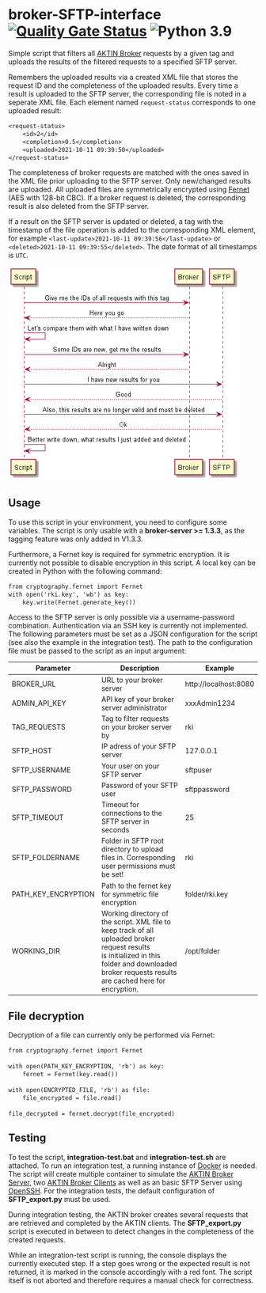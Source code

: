 # broker-SFTP-interface [![Quality Gate Status](https://sonarcloud.io/api/project_badges/measure?project=aktin_broker-SFTP-interface&metric=alert_status)](https://sonarcloud.io/dashboard?id=aktin_broker-SFTP-interface) ![Python 3.9](https://img.shields.io/badge/python-3.9-blue)

Simple script that filters all [AKTIN Broker](https://github.com/aktin/broker) requests by a given tag and uploads the results of the filtered requests to a specified SFTP server.

Remembers the uploaded results via a created XML file that stores the request ID and the completeness of the uploaded results. Every time a result is uploaded to the SFTP server, the corresponding file is noted in a seperate
XML file. Each element named `request-status` corresponds to one uploaded result:

```
<request-status>
    <id>2</id>
    <completion>0.5</completion>
    <uploaded>2021-10-11 09:39:50</uploaded>
</request-status>
```

The completeness of broker requests are matched with the ones saved in the XML file prior uploading to the SFTP server. Only new/changed results are uploaded. All uploaded files are symmetrically encrypted
using [Fernet](https://github.com/fernet/spec/blob/master/Spec.md) (AES with 128-bit CBC). If a broker request is deleted, the corresponding result is also deleted from the SFTP server.

If a result on the SFTP server is updated or deleted, a tag with the timestamp of the file operation is added to the corresponding XML element, for example `<last-update>2021-10-11 09:39:56</last-update>`
or `<deleted>2021-10-11 09:39:55</deleted>`. The date format of all timestamps is `UTC`.

![sequence diagram](./docs/sequence.png)

## Usage

To use this script in your environment, you need to configure some variables. The script is only usable with a **broker-server >= 1.3.3**, as the tagging feature was only added in V1.3.3.

Furthermore, a Fernet key is required for symmetric encryption. It is currently not possible to disable encryption in this script. A local key can be created in Python with the following command:

```
from cryptography.fernet import Fernet
with open('rki.key', 'wb') as key:
    key.write(Fernet.generate_key())
```

Access to the SFTP server is only possible via a username-password combination. Authentication via an SSH key is currently not implemented. The following parameters must be set as a JSON configuration for the script (see also
the example in the integration test). The path to the configuration file must be passed to the script as an input argument:

| Parameter           | Description                                                                                                                                                                                             | Example               |
|---------------------|---------------------------------------------------------------------------------------------------------------------------------------------------------------------------------------------------------|-----------------------|
| BROKER_URL          | URL to your broker server                                                                                                                                                                               | http://localhost:8080 |
| ADMIN_API_KEY       | API key of your broker server administrator                                                                                                                                                             | xxxAdmin1234          |
| TAG_REQUESTS        | Tag to filter requests on your broker server by                                                                                                                                                         | rki                   |
| SFTP_HOST           | IP adress of your SFTP server                                                                                                                                                                           | 127.0.0.1             |
| SFTP_USERNAME       | Your user on your SFTP server                                                                                                                                                                           | sftpuser              |
| SFTP_PASSWORD       | Password of your SFTP user                                                                                                                                                                              | sftppassword          |
| SFTP_TIMEOUT        | Timeout for connections to the SFTP server in seconds                                                                                                                                                   | 25                    |
| SFTP_FOLDERNAME     | Folder in SFTP root directory to upload files in. Corresponding user permissions must be set!                                                                                                           | rki                   |
| PATH_KEY_ENCRYPTION | Path to the fernet key for symmetric file encryption                                                                                                                                                    | folder/rki.key        |
| WORKING_DIR         | Working directory of the script. XML file to keep track of all uploaded broker request results<br/>is initialized in this folder and downloaded broker requests results are cached here for encryption. | /opt/folder           |

## File decryption

Decryption of a file can currently only be performed via Fernet:

```
from cryptography.fernet import Fernet

with open(PATH_KEY_ENCRYPTION, 'rb') as key:
    fernet = Fernet(key.read())

with open(ENCRYPTED_FILE, 'rb') as file:
    file_encrypted = file.read()

file_decrypted = fernet.decrypt(file_encrypted)
```

## Testing

To test the script, **integration-test.bat** and **integration-test.sh** are attached. To run an integration test, a running instance of [Docker](https://www.docker.com/) is needed. The script will create multiple container
to simulate the [AKTIN Broker Server](https://github.com/aktin/broker/tree/master/broker-server), two [AKTIN Broker Clients](https://github.com/aktin/broker/tree/master/broker-client) as well as an basic SFTP Server
using [OpenSSH](https://www.openssh.com/). For the integration tests, the default configuration of **SFTP_export.py** must be used.

During integration testing, the AKTIN broker creates several requests that are retrieved and completed by the AKTIN clients. The **SFTP_export.py** script is executed in between to detect changes in the completeness of the
created requests.

While an integration-test script is running, the console displays the currently executed step. If a step goes wrong or the expected result is not returned, it is marked in the console accordingly with a red font. The script
itself is not aborted and therefore requires a manual check for correctness.
